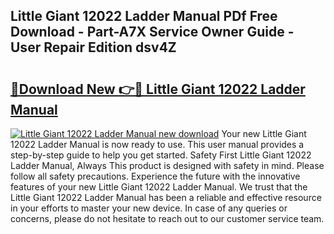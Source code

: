 ## Little Giant 12022 Ladder Manual PDf Free Download - Part-A7X Service Owner Guide - User Repair Edition dsv4Z

# <h2><a href="http://bc30077.oget.top/?id=Little+Giant+12022+Ladder+Manual">🔗Download New 👉🔴 Little Giant 12022 Ladder Manual</a></h2>

[![Little Giant 12022 Ladder Manual new download](https://i.imgur.com/5g1atiW.png)](http://bc30077.oget.top/?id=Little+Giant+12022+Ladder+Manual)
Your new Little Giant 12022 Ladder Manual is now ready to use. This user manual provides a step-by-step guide to help you get started. Safety First Little Giant 12022 Ladder Manual, Always This product is designed with safety in mind. Please follow all safety precautions. Experience the future with the innovative features of your new Little Giant 12022 Ladder Manual. We trust that the Little Giant 12022 Ladder Manual has been a reliable and effective resource in your efforts to master your new device. In case of any queries or concerns, please do not hesitate to reach out to our customer service team.
